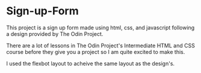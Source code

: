 # Sign-up-Form
This project is a sign up form made using html, css, and javascript following a design provided by The Odin Project.

There are a lot of lessons in The Odin Project's Intermediate HTML and CSS course before they give you a project so I am quite excited to make this.

I used the flexbot layout to acheive the same layout as the design's.
